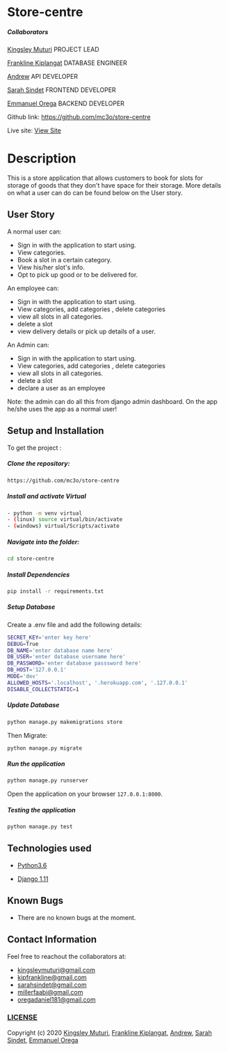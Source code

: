 # Store-centre

##### Collaborators
[Kingsley Muturi](https://github.com/Kingsleymuturi)  PROJECT LEAD

[Frankline Kiplangat](https://github.com/Frankline-Kiplangat) DATABASE ENGINEER

[Andrew](https://github.com/Andrew59-boop) API DEVELOPER

[Sarah Sindet](https://github.com/sarahsindet) FRONTEND DEVELOPER

[Emmanuel Orega](https://github.com/Emmanuel-9)  BACKEND DEVELOPER

Github link: https://github.com/mc3o/store-centre 

Live site: [View Site](https://store-centre.herokuapp.com/)
# Description  
This is a store application that allows customers to book for slots for storage of goods that they don't have space for their storage.
More details on what a user can do can be found below on the User story.

## User Story  
A normal user can:
* Sign in with the application to start using.
* View categories.
* Book a slot in a certain category.
* View his/her slot's info.
* Opt to pick up good or to be delivered for.

An employee can:
* Sign in with the application to start using.
* View categories, add categories , delete categories
* view all slots in all categories.
* delete a slot
* view delivery details or pick up details of a user.

An Admin can:
* Sign in with the application to start using.
* View categories, add categories , delete categories
* view all slots in all categories.
* delete a slot
* declare a user as an employee

Note: the admin can do all this from django admin dashboard. On the app he/she uses the app as a normal user!


## Setup and Installation  
To get the project : 
  
##### Clone the repository:  
 ```bash 
 https://github.com/mc3o/store-centre
```

##### Install and activate Virtual  
 ```bash 
- python -m venv virtual 
- (linux) source virtual/bin/activate  
- (windows) virtual/Scripts/activate
```  


##### Navigate into the folder:
 ```bash 
cd store-centre
```

##### Install Dependencies  
 ```bash 
 pip install -r requirements.txt 
```  
 ##### Setup Database  
  Create a .env file and add the following details:
  ```bash 
SECRET_KEY='enter key here'
DEBUG=True
DB_NAME='enter database name here'
DB_USER='enter database username here'
DB_PASSWORD='enter database passsword here'
DB_HOST='127.0.0.1'
MODE='dev' 
ALLOWED_HOSTS='.localhost', '.herokuapp.com', '.127.0.0.1'
DISABLE_COLLECTSTATIC=1
 ``` 
 ##### Update Database
 ```bash 
python manage.py makemigrations store
 ``` 
 Then Migrate: 
 ```bash 
 python manage.py migrate 
```
##### Run the application  
 ```bash 
 python manage.py runserver 
``` 
Open the application on your browser `127.0.0.1:8000`.  

##### Testing the application  
 ```bash 
 python manage.py test 
```
 
 
## Technologies used  
  
* [Python3.6](https://www.python.org/)  

* [Django 1.11](https://docs.djangoproject.com/en/1.1/) 

 
  
  
## Known Bugs  
* There are no known bugs at the moment.
  
## Contact Information   
Feel free to reachout the collaborators at:
* kingsleymuturi@gmail.com
* kipfrankline@gmail.com
* sarahsindet@gmail.com
* millerfaabi@gmail.com
* oregadaniel181@gmail.com

### [LICENSE](https://github.com/mc3o/store-centre/blob/master/LICENSE)
Copyright (c) 2020 [Kingsley Muturi](https://github.com/Kingsleymuturi), [Frankline Kiplangat](https://github.com/Frankline-Kiplangat), [Andrew](https://github.com/Andrew59-boop), [Sarah Sindet](https://github.com/sarahsindet), [Emmanuel Orega](https://github.com/Emmanuel-9)
